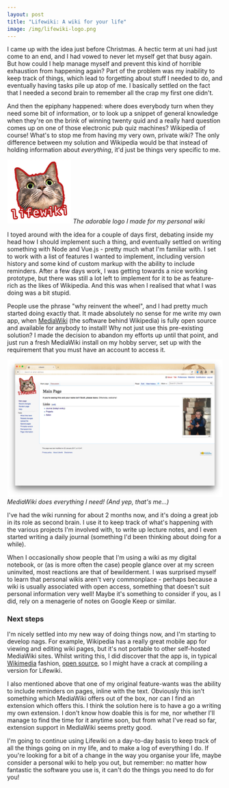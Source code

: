 ```yaml
---
layout: post
title: "Lifewiki: A wiki for your life"
image: /img/lifewiki-logo.png
---
```


I came up with the idea just before Christmas. A hectic term at uni had just come to an end, and I had vowed to never let myself get that busy again. But how could I help manage myself and prevent this kind of horrible exhaustion from happening again? Part of the problem was my inability to keep track of things, which lead to forgetting about stuff I needed to do, and eventually having tasks pile up atop of me. I basically settled on the fact that I needed a second brain to remember all the crap my first one didn't.

And then the epiphany happened: where does everybody turn when they need some bit of information, or to look up a snippet of general knowledge when they're on the brink of winning twenty quid and a really hard question comes up on one of those electronic pub quiz machines? Wikipedia of course! What's to stop me from having my very own, private wiki? The only difference between my solution and Wikipedia would be that instead of holding information about *everything*, it'd just be things very specific to me.

![Lifewiki logo](/img/lifewiki-logo.png)
*The adorable logo I made for my personal wiki*

I toyed around with the idea for a couple of days first, debating inside my head how I should implement such a thing, and eventually settled on writing something with Node and Vue.js - pretty much what I'm familiar with. I set to work with a list of features I wanted to implement, including version history and some kind of custom markup with the ability to include reminders. After a few days work, I was getting towards a nice working prototype, but there was still a lot left to implement for it to be as feature-rich as the likes of Wikipedia. And this was when I realised that what I was doing was a bit stupid.

People use the phrase "why reinvent the wheel", and I had pretty much started doing exactly that. It made absolutely no sense for me write my own app, when [MediaWiki](https://www.mediawiki.org/wiki/MediaWiki) (the software behind Wikipedia) is fully open source and available for anybody to install! Why not just use this pre-existing solution? I made the decision to abandon my efforts up until that point, and just run a fresh MediaWiki install on my hobby server, set up with the requirement that you must have an account to access it.

![Lifewiki screenshot](/img/lifewiki-scrot.png)
*MediaWiki does everything I need! (And yep, that's me...)*

I've had the wiki running for about 2 months now, and it's doing a great job in its role as second brain. I use it to keep track of what's happening with the various projects I'm involved with, to write up lecture notes, and I even started writing a daily journal (something I'd been thinking about doing for a while).

When I occasionally show people that I'm using a wiki as my digital notebook, or (as is more often the case) people glance over at my screen uninvited, most reactions are that of bewilderment. I was surprised myself to learn that personal wikis aren't very commonplace - perhaps because a wiki is usually associated with open access, something that doesn't suit personal information very well! Maybe it's something to consider if you, as I did, rely on a menagerie of notes on Google Keep or similar.

### Next steps

I'm nicely settled into my new way of doing things now, and I'm starting to develop nags. For example, Wikipedia has a really great mobile app for viewing and editing wiki pages, but it's not portable to other self-hosted MediaWiki sites. Whilst writing this, I did discover that the app is, in typical [Wikimedia](https://wikimediafoundation.org/wiki/Home) fashion, [open source](https://github.com/wikimedia/apps-android-wikipedia), so I might have a crack at compiling a version for Lifewiki.

I also mentioned above that one of my original feature-wants was the ability to include reminders on pages, inline with the text. Obviously this isn't something which MediaWiki offers out of the box, nor can I find an extension which offers this. I think the solution here is to have a go a writing my own extension. I don't know how doable this is for me, nor whether I'll manage to find the time for it anytime soon, but from what I've read so far, extension support in MediaWiki seems pretty good.

I'm going to continue using Lifewiki on a day-to-day basis to keep track of all the things going on in my life, and to make a log of everything I do. If you're looking for a bit of a change in the way you organise your life, maybe consider a personal wiki to help you out, but remember: no matter how fantastic the software you use is, it can't do the things you need to do for you!
